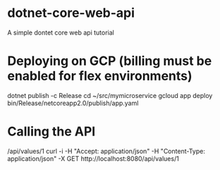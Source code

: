 # dotnet-core-web-api
A simple dontet core web api tutorial

# Deploying on GCP (billing must be enabled for flex environments)
dotnet publish -c Release
cd ~/src/mymicroservice 
gcloud app deploy bin/Release/netcoreapp2.0/publish/app.yaml

# Calling the API
/api/values/1
curl -i -H "Accept: application/json" -H "Content-Type: application/json" -X GET http://localhost:8080/api/values/1

